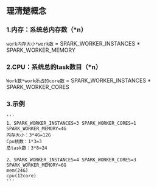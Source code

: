 ## 理清楚概念
### 1.内存：系统总内存数（*n）

`work内存大小*work数` = SPARK_WORKER_INSTANCES * SPARK_WORKER_MEMORY

### 2.CPU：系统总的task数目（*n）

`Work数*work所占的core数` = SPARK_WORKER_INSTANCES * SPARK_WORKER_CORES

### 3.示例

```
'''
1、SPARK_WORKER_INSTANCES=3 SPARK_WORKER_CORES=1 SPARK_WORKER_MEMORY=4G
内存大小：3*4G=12G
Cpu核数：1*3=3
总task数：3*8=24

2、SPARK_WORKER_INSTANCES=4 SPARK_WORKER_CORES=3 SPARK_WORKER_MEMORY=6G
mem(24G)
cpu(12core)
'''
```

